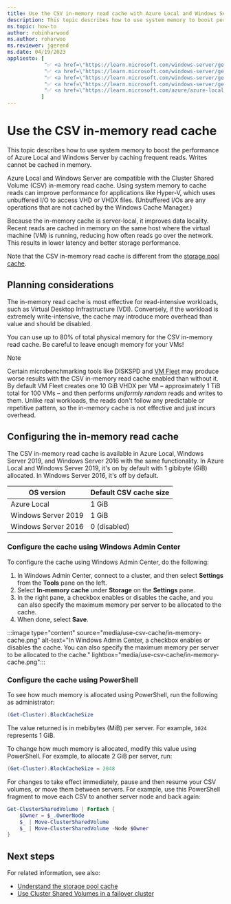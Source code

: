 ```yaml
---
title: Use the CSV in-memory read cache with Azure Local and Windows Server clusters
description: This topic describes how to use system memory to boost performance.
ms.topic: how-to
author: robinharwood
ms.author: roharwoo
ms.reviewer: jgerend
ms.date: 04/19/2023
appliesto: [
            "✅ <a href=\"https://learn.microsoft.com/windows-server/get-started/windows-server-release-info\" target=\"_blank\">Windows Server 2025</a>",
            "✅ <a href=\"https://learn.microsoft.com/windows-server/get-started/windows-server-release-info\" target=\"_blank\">Windows Server 2022</a>",
            "✅ <a href=\"https://learn.microsoft.com/windows-server/get-started/windows-server-release-info\" target=\"_blank\">Windows Server 2019</a>",
            "✅ <a href=\"https://learn.microsoft.com/windows-server/get-started/windows-server-release-info\" target=\"_blank\">Windows Server 2016</a>",
            "✅ <a href=\"https://learn.microsoft.com/azure/azure-local/release-information-23h2\" target=\"_blank\">Azure Local 2311.2 and later</a>"
           ]
---
```


# Use the CSV in-memory read cache

This topic describes how to use system memory to boost the performance of Azure Local and Windows Server by caching frequent reads. Writes cannot be cached in memory.

Azure Local and Windows Server are compatible with the Cluster Shared Volume (CSV) in-memory read cache. Using system memory to cache reads can improve performance for applications like Hyper-V, which uses unbuffered I/O to access VHD or VHDX files. (Unbuffered I/Os are any operations that are not cached by the Windows Cache Manager.)

Because the in-memory cache is server-local, it improves data locality. Recent reads are cached in memory on the same host where the virtual machine (VM) is running, reducing how often reads go over the network. This results in lower latency and better storage performance.

Note that the CSV in-memory read cache is different from the [storage pool cache](./cache.md).

## Planning considerations

The in-memory read cache is most effective for read-intensive workloads, such as Virtual Desktop Infrastructure (VDI). Conversely, if the workload is extremely write-intensive, the cache may introduce more overhead than value and should be disabled.

You can use up to 80% of total physical memory for the CSV in-memory read cache. Be careful to leave enough memory for your VMs!

  > [!NOTE]
  > Certain microbenchmarking tools like DISKSPD and [VM Fleet](https://github.com/Microsoft/diskspd/tree/master/Frameworks/VMFleet) may produce worse results with the CSV in-memory read cache enabled than without it. By default VM Fleet creates one 10 GiB VHDX per VM – approximately 1 TiB total for 100 VMs – and then performs *uniformly random* reads and writes to them. Unlike real workloads, the reads don't follow any predictable or repetitive pattern, so the in-memory cache is not effective and just incurs overhead.

## Configuring the in-memory read cache

The CSV in-memory read cache is available in Azure Local, Windows Server 2019, and Windows Server 2016 with the same functionality. In Azure Local and Windows Server 2019, it's on by default with 1 gibibyte (GiB) allocated. In Windows Server 2016, it's off by default.

| OS version          | Default CSV cache size |
|---------------------|------------------------|
| Azure Local     | 1 GiB                  |
| Windows Server 2019 | 1 GiB                  |
| Windows Server 2016 | 0 (disabled)           |

### Configure the cache using Windows Admin Center

To configure the cache using Windows Admin Center, do the following:

1. In Windows Admin Center, connect to a cluster, and then select **Settings** from the **Tools** pane on the left.
1. Select **In-memory cache** under **Storage** on the **Settings** pane.
1. In  the right pane, a checkbox enables or disables the cache, and you can also specify the maximum memory per server to be allocated to the cache.
1. When done, select **Save**.

:::image type="content" source="media/use-csv-cache/in-memory-cache.png" alt-text="In Windows Admin Center, a checkbox enables or disables the cache. You can also specify the maximum memory per server to be allocated to the cache." lightbox="media/use-csv-cache/in-memory-cache.png":::

### Configure the cache using PowerShell

To see how much memory is allocated using PowerShell, run the following as administrator:

```PowerShell
(Get-Cluster).BlockCacheSize
```

The value returned is in mebibytes (MiB) per server. For example, `1024` represents 1 GiB.

To change how much memory is allocated, modify this value using PowerShell. For example, to allocate 2 GiB per server, run:

```PowerShell
(Get-Cluster).BlockCacheSize = 2048
```

For changes to take effect immediately, pause and then resume your CSV volumes, or move them between servers. For example, use this PowerShell fragment to move each CSV to another server node and back again:

```PowerShell
Get-ClusterSharedVolume | ForEach {
    $Owner = $_.OwnerNode
    $_ | Move-ClusterSharedVolume
    $_ | Move-ClusterSharedVolume -Node $Owner
}
```

## Next steps

For related information, see also:

- [Understand the storage pool cache](./cache.md)
- [Use Cluster Shared Volumes in a failover cluster](../../failover-clustering/failover-cluster-manage-cluster-shared-volumes.md#enable-the-csv-cache-for-read-intensive-workloads-optional)
